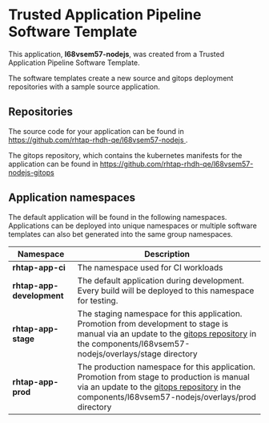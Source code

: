 # Trusted Application Pipeline Software Template

This application, **l68vsem57-nodejs**, was created from a Trusted Application Pipeline Software Template.

The software templates create a new source and gitops deployment repositories with a sample source application. 

## Repositories

The source code for your application can be found in [https://github.com/rhtap-rhdh-qe/l68vsem57-nodejs ](https://github.com/rhtap-rhdh-qe/l68vsem57-nodejs ).
 
The gitops repository, which contains the kubernetes manifests for the application can be found in 
[https://github.com/rhtap-rhdh-qe/l68vsem57-nodejs-gitops ](https://github.com/rhtap-rhdh-qe/l68vsem57-nodejs-gitops ) 

## Application namespaces 

The default application will be found in the following namespaces. Applications can be deployed into unique namespaces or multiple software templates can also bet generated into the same group namespaces.  

|  Namespace   |  Description   |  
| -------- | -------- |
| **rhtap-app-ci** | The namespace used for CI workloads |
| **rhtap-app-development** | The default application during development. Every build will be deployed to this namespace for testing. |
| **rhtap-app-stage** | The staging namespace for this application. Promotion from development to stage is manual via an update to the [gitops repository](https://github.com/rhtap-rhdh-qe/l68vsem57-nodejs-gitops ) in the components/l68vsem57-nodejs/overlays/stage directory |
| **rhtap-app-prod** | The production namespace for this application. Promotion from stage to production is manual via an update to the [gitops repository](https://github.com/rhtap-rhdh-qe/l68vsem57-nodejs-gitops ) in the components/l68vsem57-nodejs/overlays/prod directory |